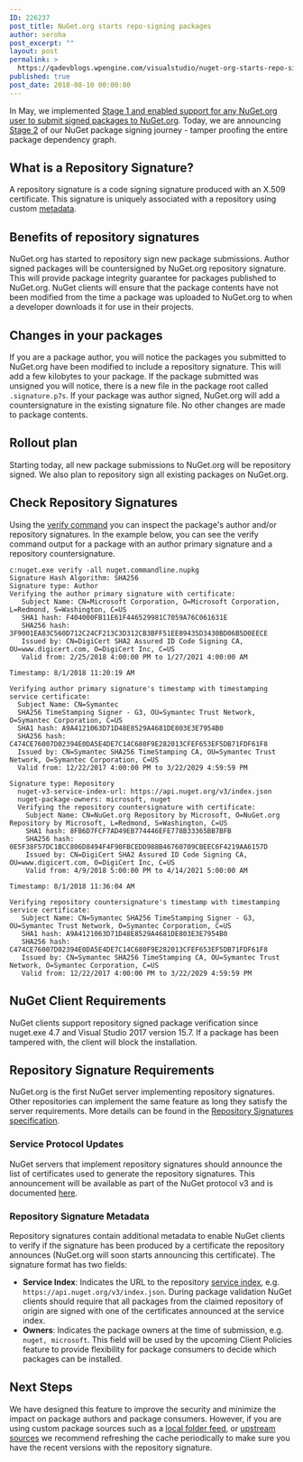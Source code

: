 ```yaml
---
ID: 226237
post_title: NuGet.org starts repo-signing packages
author: seroha
post_excerpt: ""
layout: post
permalink: >
  https://qadevblogs.wpengine.com/visualstudio/nuget-org-starts-repo-signing-packages-2/
published: true
post_date: 2018-08-10 00:00:00
---
```

In May, we implemented [Stage 1 and enabled support for any NuGet.org user to submit signed packages to NuGet.org][1]. Today, we are announcing [Stage 2][2] of our NuGet package signing journey - tamper proofing the entire package dependency graph.

## What is a Repository Signature?

A repository signature is a code signing signature produced with an X.509 certificate. This signature is uniquely associated with a repository using custom [metadata][3].

## Benefits of repository signatures

NuGet.org has started to repository sign new package submissions. Author signed packages will be countersigned by NuGet.org repository signature. This will provide package integrity guarantee for packages published to NuGet.org. NuGet clients will ensure that the package contents have not been modified from the time a package was uploaded to NuGet.org to when a developer downloads it for use in their projects.

## Changes in your packages

If you are a package author, you will notice the packages you submitted to NuGet.org have been modified to include a repository signature. This will add a few kilobytes to your package. If the package submitted was unsigned you will notice, there is a new file in the package root called `.signature.p7s`. If your package was author signed, NuGet.org will add a countersignature in the existing signature file. No other changes are made to package contents.

## Rollout plan

Starting today, all new package submissions to NuGet.org will be repository signed. We also plan to repository sign all existing packages on NuGet.org.

## Check Repository Signatures

Using the [verify command][4] you can inspect the package's author and/or repository signatures. In the example below, you can see the verify command output for a package with an author primary signature and a repository countersignature.

    c:nuget.exe verify -all nuget.commandline.nupkg
    Signature Hash Algorithm: SHA256 
    Signature type: Author 
    Verifying the author primary signature with certificate: 
       Subject Name: CN=Microsoft Corporation, O=Microsoft Corporation, L=Redmond, S=Washington, C=US 
       SHA1 hash: F404000FB11E61F446529981C7059A76C061631E 
       SHA256 hash: 3F9001EA83C560D712C24CF213C3D312CB3BFF51EE89435D3430BD06B5D0EECE 
       Issued by: CN=DigiCert SHA2 Assured ID Code Signing CA, OU=www.digicert.com, O=DigiCert Inc, C=US 
       Valid from: 2/25/2018 4:00:00 PM to 1/27/2021 4:00:00 AM 
    
    Timestamp: 8/1/2018 11:20:19 AM 
    
    Verifying author primary signature's timestamp with timestamping service certificate: 
      Subject Name: CN=Symantec 
      SHA256 TimeStamping Signer - G3, OU=Symantec Trust Network, O=Symantec Corporation, C=US 
      SHA1 hash: A9A4121063D71D48E8529A4681DE803E3E7954B0 
      SHA256 hash: C474CE76007D02394E0DA5E4DE7C14C680F9E282013CFEF653EF5DB71FDF61F8 
      Issued by: CN=Symantec SHA256 TimeStamping CA, OU=Symantec Trust Network, O=Symantec Corporation, C=US 
      Valid from: 12/22/2017 4:00:00 PM to 3/22/2029 4:59:59 PM 
    
    Signature type: Repository 
      nuget-v3-service-index-url: https://api.nuget.org/v3/index.json 
      nuget-package-owners: microsoft, nuget 
      Verifying the repository countersignature with certificate: 
        Subject Name: CN=NuGet.org Repository by Microsoft, O=NuGet.org Repository by Microsoft, L=Redmond, S=Washington, C=US 
        SHA1 hash: 8FB6D7FCF7AD49EB774446EFE778B33365BB7BFB 
        SHA256 hash: 0E5F38F57DC1BCC806D8494F4F90FBCEDD988B46760709CBEEC6F4219AA6157D 
        Issued by: CN=DigiCert SHA2 Assured ID Code Signing CA, OU=www.digicert.com, O=DigiCert Inc, C=US 
        Valid from: 4/9/2018 5:00:00 PM to 4/14/2021 5:00:00 AM 
    
    Timestamp: 8/1/2018 11:36:04 AM 
    
    Verifying repository countersignature's timestamp with timestamping service certificate: 
       Subject Name: CN=Symantec SHA256 TimeStamping Signer - G3, OU=Symantec Trust Network, O=Symantec Corporation, C=US 
       SHA1 hash: A9A4121063D71D48E8529A4681DE803E3E7954B0 
       SHA256 hash: C474CE76007D02394E0DA5E4DE7C14C680F9E282013CFEF653EF5DB71FDF61F8 
       Issued by: CN=Symantec SHA256 TimeStamping CA, OU=Symantec Trust Network, O=Symantec Corporation, C=US 
       Valid from: 12/22/2017 4:00:00 PM to 3/22/2029 4:59:59 PM
    

## NuGet Client Requirements

NuGet clients support repository signed package verification since nuget.exe 4.7 and Visual Studio 2017 version 15.7. If a package has been tampered with, the client will block the installation.

## Repository Signature Requirements

NuGet.org is the first NuGet server implementing repository signatures. Other repositories can implement the same feature as long they satisfy the server requirements. More details can be found in the [Repository Signatures specification][5].

### Service Protocol Updates

NuGet servers that implement repository signatures should announce the list of certificates used to generate the repository signatures. This announcement will be available as part of the NuGet protocol v3 and is documented [here][6].

### Repository Signature Metadata

Repository signatures contain additional metadata to enable NuGet clients to verify if the signature has been produced by a certificate the repository announces (NuGet.org will soon starts announcing this certificate). The signature format has two fields:

*   **Service Index**: Indicates the URL to the repository [service index][7], e.g. `https://api.nuget.org/v3/index.json`. During package validation NuGet clients should require that all packages from the claimed repository of origin are signed with one of the certificates announced at the service index.
*   **Owners**: Indicates the package owners at the time of submission, e.g. `nuget, microsoft`. This field will be used by the upcoming Client Policies feature to provide flexibility for package consumers to decide which packages can be installed.

## Next Steps

We have designed this feature to improve the security and minimize the impact on package authors and package consumers. However, if you are using custom package sources such as a [local folder feed][8], or [upstream sources][9] we recommend refreshing the cache periodically to make sure you have the recent versions with the repository signature.

 [1]: https://blog.nuget.org/20180522/Introducing-signed-package-submissions.html
 [2]: https://blog.nuget.org/20170914/NuGet-Package-Signing.html#stage-2-tamper-proofing-entire-package-dependency-graphs
 [3]: #repository-signature-metadata
 [4]: https://docs.microsoft.com/en-us/nuget/tools/cli-ref-verify
 [5]: https://github.com/NuGet/Home/wiki/Repository-Signatures
 [6]: https://docs.microsoft.com/en-us/nuget/api/repository-signatures-resource
 [7]: https://docs.microsoft.com/en-us/nuget/api/service-index
 [8]: https://docs.microsoft.com/en-us/nuget/hosting-packages/local-feeds
 [9]: https://docs.microsoft.com/en-us/vsts/package/concepts/upstream-sources?view=vsts